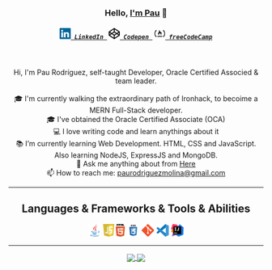 <h3 align="center">Hello, <a href="https://github.com/Silinde87" title="Profile" target="_blank">I'm Pau</a> 👋</h3>
<h5 align="center">
  <code><a href="https://www.linkedin.com/in/paurodriguezmolina/" title="LinkedIn Profile"><img width="22" src="https://github.com/Silinde87/Silinde87/blob/main/images/linkedin.svg"> LinkedIn </a></code>
  <code><a href="https://codepen.io/silinde87" title="Codepen Profile"><img width="22" src="https://github.com/Silinde87/Silinde87/blob/main/images/codepen.png"> Codepen </a></code>
  <code><a href="https://www.freecodecamp.org/silinde87" title="freeCodeCamp Profile"><img width="22" src="https://github.com/Silinde87/Silinde87/blob/main/images/free-code-camp.png"> freeCodeCamp</a></code>
</h5>
<br>
<p align="center">
  Hi, I'm Pau Rodríguez, self-taught Developer, Oracle Certified Associed & team leader.
  <br>
  <br>
  🎓 I'm currently walking the extraordinary path of Ironhack, to becoime a MERN Full-Stack developer.
  <br>
  🎓 I've obtained the Oracle Certified Associate (OCA)
  <br>
  💻 I love writing code and learn anythings about it
  <br>
  📚 I’m currently learning Web Development. HTML, CSS and JavaScript. Also learning NodeJS, ExpressJS and MongoDB. 
  <br>
  💬 Ask me anything about from <a href="https://github.com/Silinde87/silinde87/issues" title="Issues">Here</a>
  <br>
  📫 How to reach me: <a href="mailto: paurodriguezmolina@gmail.com">paurodriguezmolina@gmail.com</a>
</p>

<hr>

<h2 align="center">Languages & Frameworks & Tools & Abilities</h2>

<p align="center">
  <code><img title="Java" height="25" src="https://github.com/Silinde87/Silinde87/blob/main/images/java-original.svg"></code>
  <code><img title="Javascript" height="25" src="https://github.com/Silinde87/Silinde87/blob/main/images/javascript.svg"></code>
  <code><img title="HTML5" height="25" src="https://github.com/Silinde87/Silinde87/blob/main/images/html5.svg"></code>
  <code><img title="CSS" height="25" src="https://github.com/Silinde87/Silinde87/blob/main/images/css.svg"></code>
  <code><img title="Git" height="25" src="https://github.com/Silinde87/Silinde87/blob/main/images/git-original.svg"></code>
  <code><img title="Visual Studio Code" height="25" src="https://github.com/Silinde87/Silinde87/blob/main/images/vscode.svg"></code>
  <code><img title="IntelliJ Idea" height="25" src="https://github.com/Silinde87/Silinde87/blob/main/images/idea.png"></code>
</p>

<hr>

<p align=center>
  <a href="https://github.com/anuraghazra/github-readme-stats" title="Go to Source">
    <img height=175 align="center" src="https://github-readme-stats.vercel.app/api?username=silinde87&show_icons=true&theme=react">
  </a>
  <a href="https://github.com/anuraghazra/github-readme-stats">
  <img height=175 align="center" src="https://github-readme-stats.vercel.app/api/top-langs/?username=Silinde87&title_color=57BCDA&text_color=57BCDA&icon_color=57BCDA&bg_color=0c1014&langs_count=8&layout=compact" />
  </a>
</p>


